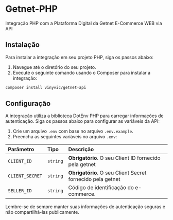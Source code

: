 # Getnet-PHP 
Integração PHP com a Plataforma Digital da Getnet E-Commerce WEB via API

## Instalação
Para instalar a integração em seu projeto PHP, siga os passos abaixo:

1. Navegue até o diretório do seu projeto.
2. Execute o seguinte comando usando o Composer para instalar a integração:

```bash
composer install vinyvic/getnet-api
```

## Configuração
A integração utiliza a biblioteca DotEnv PHP para carregar informações de autenticação. Siga os passos abaixo para configurar as variáveis da API: 

1. Crie um arquivo `.env` com base no arquivo `.env.example`.
2. Preencha as seguintes variáveis no arquivo `.env`:

| Parâmetro   | Tipo       | Descrição                           |
| :---------- | :--------- | :---------------------------------- |
| `CLIENT_ID` | `string` | **Obrigatório**. O seu Client ID fornecido pela getnet |
| `CLIENT_SECRET` | `string` | **Obrigatório**. O seu Client Secret fornecido pela getnet |
| `SELLER_ID` | `string` | Código de identificação do e-commerce. |

Lembre-se de sempre manter suas informações de autenticação seguras e não compartilhá-las publicamente.